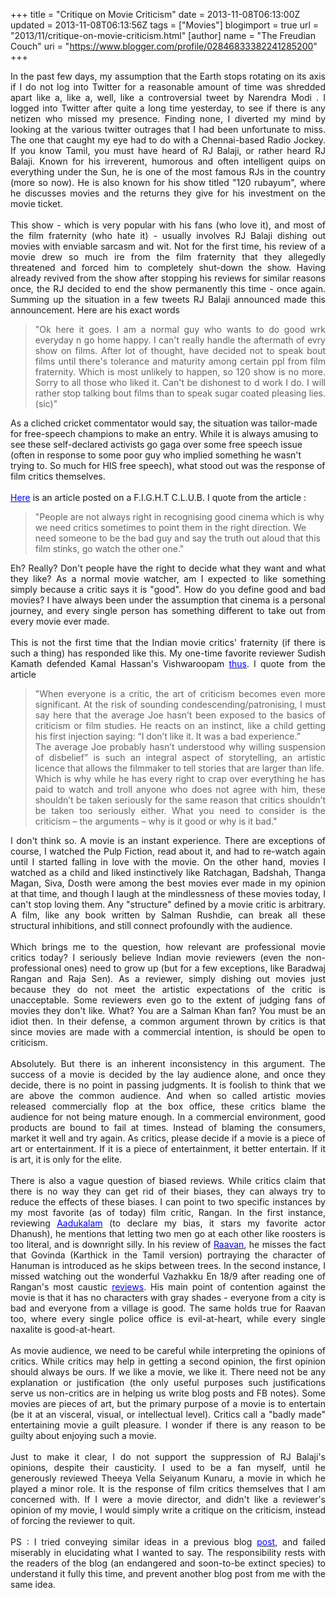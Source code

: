 +++
title = "Critique on Movie Criticism"
date = 2013-11-08T06:13:00Z
updated = 2013-11-08T06:13:56Z
tags = ["Movies"]
blogimport = true 
url = "2013/11/critique-on-movie-criticism.html"
[author]
	name = "The Freudian Couch"
	uri = "https://www.blogger.com/profile/02846833382241285200"
+++

<div dir="ltr" style="text-align: left;" trbidi="on">
<div style="text-align: justify;">
In the past few days, my assumption that the Earth stops rotating on its axis if I do not log into Twitter for a reasonable amount of time was shredded apart like a, like a, well, like a controversial tweet by Narendra Modi .&nbsp;I logged into Twitter after quite a long time yesterday, to see if there is any netizen who missed my presence. Finding none, I diverted my mind by looking at the various twitter outrages that I had been unfortunate to miss. The one that caught my eye had to do with a Chennai-based Radio Jockey. If you know Tamil, you must have heard of RJ Balaji, or rather heard RJ Balaji. Known for his irreverent, humorous and often intelligent quips on everything under the Sun, he is one of the most famous RJs in the country (more so now). He is also known for his show titled "120 rubayum", where he discusses movies and the returns they give for his investment on the movie ticket.</div>
<div>
<div style="text-align: justify;">
<br /></div>
<div style="text-align: justify;">
This show - which is very popular with his fans (who love it), and most of the film fraternity (who hate it) - usually involves RJ Balaji dishing out movies with enviable sarcasm and wit. Not for the first time, his review of a movie drew so much ire from the film fraternity that they allegedly threatened and forced him to completely shut-down the show. Having already revived from the show after stopping his reviews for similar reasons once, the RJ decided to end the show permanently this time - once again. Summing up the situation in a few tweets RJ Balaji announced made this announcement. Here are his exact words</div>
</div>
<div>
<blockquote class="tr_bq">
<div style="text-align: justify;">
"Ok here it goes. I am a normal guy who wants to do good wrk everyday n go home happy. I can't really handle the aftermath of evry show on films. After lot of thought, have decided not to speak bout films until there's tolerance and maturity among certain ppl from film fraternity. Which is most unlikely to happen, so 120 show is no more. Sorry to all those who liked it. Can't be dishonest to d work I do. I will rather stop talking bout films than to speak sugar coated pleasing lies. (sic)"</div>
</blockquote>
As a cliched cricket commentator would say, the situation was tailor-made for free-speech champions to make an entry. While it is always amusing to see these self-declared activists go gaga over some free speech issue (often in response to some poor guy who implied something he wasn't trying to. So much for HIS free speech), what stood out was the response of film critics themselves.<br />
<br />
<a href="http://moifightclub.wordpress.com/2013/11/05/you-can-do-with-criticism/" target="_blank"><span style="color: blue;">Here</span></a> is an article posted on a F.I.G.H.T C.L.U.B. I quote from the article :<br />
<blockquote class="tr_bq">
"People are not always right in recognising good cinema which is why we need critics sometimes to point them in the right direction. We need someone to be the bad guy and say the truth out aloud that this film stinks, go watch the other one."</blockquote>
<div style="text-align: justify;">
Eh? Really? Don't people have the right to decide what they want and what they like? As a normal movie watcher, am I expected to like something simply because a critic says it is "good". How do you define good and bad movies? I have always been under the assumption that cinema is a personal journey, and every single person has something different to take out from every movie ever made.</div>
<div style="text-align: justify;">
<br /></div>
<div style="text-align: justify;">
This is not the first time that the Indian movie critics' fraternity (if there is such a thing) has responded like this. My one-time favorite reviewer Sudish Kamath defended Kamal Hassan's Vishwaroopam <a href="http://sudhishkamath.com/2013/02/11/vishwaroopam-polarisation-and-duality/" target="_blank"><span style="color: blue;">thus</span></a>. I quote from the article&nbsp;</div>
<blockquote class="tr_bq">
<div style="text-align: justify;">
"When everyone is a critic, the art of criticism becomes even more significant. At the risk of sounding condescending/patronising, I must say here that the average Joe hasn’t been exposed to the basics of criticism or film studies. He reacts on an instinct, like a child getting his first injection saying: “I don’t like it. It was a bad experience.”</div>
<div style="text-align: justify;">
The average Joe probably hasn’t understood why willing suspension of disbelief” is such an integral aspect of storytelling, an artistic licence that allows the filmmaker to tell stories that are larger than life.</div>
<div style="text-align: justify;">
Which is why while he has every right to crap over everything he has paid to watch and troll anyone who does not agree with him, these shouldn’t be taken seriously for the same reason that critics shouldn’t be taken too seriously either. What you need to consider is the criticism – the arguments – why is it good or why is it bad."</div>
</blockquote>
<div style="text-align: justify;">
I don't think so. A movie is an instant experience. There are exceptions of course, I watched the Pulp Fiction, read about it, and had to re-watch again until I started falling in love with the movie. On the other hand, movies I watched as a child and liked instinctively like Ratchagan, Badshah, Thanga Magan, Siva, Dosth were among the best movies ever made in my opinion at that time, and though I laugh at the mindlessness of these movies today, I can't stop loving them. Any "structure" defined by a movie critic is arbitrary. A film, like any book written by Salman Rushdie, can break all these structural inhibitions, and still connect profoundly with the audience.</div>
<div style="text-align: justify;">
<br /></div>
<div style="text-align: justify;">
Which brings me to the question, how relevant are professional movie critics today? I seriously believe Indian movie reviewers (even the non-professional ones) need to grow up (but for a few exceptions, like Baradwaj Rangan and Raja Sen). As a reviewer, simply dishing out movies just because they do not meet the artistic expectations of the critic is unacceptable. Some reviewers even go to the extent of judging fans of movies they don't like. What? You are a Salman Khan fan? You must be an idiot then. In their defense, a common argument thrown by critics is that since movies are made with a commercial intention, is should be open to criticism.&nbsp;</div>
<div style="text-align: justify;">
<br /></div>
<div style="text-align: justify;">
Absolutely. But there is an inherent inconsistency in this argument. The success of a movie is decided by the lay audience alone, and once they decide, there is no point in passing judgments. It is foolish to think that we are above the common audience. And when so called artistic movies released commercially flop at the box office, these critics blame the audience for not being mature enough. In a commercial environment, good products are bound to fail at times. Instead of blaming the consumers, market it well and try again. As critics, please decide if a movie is a piece of art or entertainment. If it is a piece of entertainment, it better entertain. If it is art, it is only for the elite.</div>
<div style="text-align: justify;">
<br /></div>
<div style="text-align: justify;">
There is also a vague question of biased reviews. While critics claim that there is no way they can get rid of their biases, they can always try to reduce the effects of these biases. I can point to two specific instances by my most favorite (as of today) film critic, Rangan. In the first instance, reviewing <a href="http://baradwajrangan.wordpress.com/2011/01/29/bullet-point-report-aadukalam/" target="_blank"><span style="color: blue;">Aadukalam</span></a> (to declare my bias, it stars my favorite actor Dhanush), he mentions that letting two men go at each other like roosters is too literal, and is downright silly. In his review of <a href="http://baradwajrangan.wordpress.com/2010/06/19/review-raavan/" target="_blank"><span style="color: blue;">Raavan</span></a>, he misses the fact that Govinda (Karthick in the Tamil version) portraying the character of Hanuman is introduced as he skips between trees. In the second instance, I missed watching out the wonderful Vazhakku En 18/9 after reading one of Rangan's most caustic&nbsp;<span style="color: blue;"><a href="http://baradwajrangan.wordpress.com/2012/05/09/vazhakku-enn-189-241312444/" target="_blank"><span style="color: blue;">reviews</span></a>. </span>His main point of contention against the movie is that it has no characters with gray shades - everyone from a city is bad and everyone from a village is good. The same holds true for Raavan too, where every single police office is evil-at-heart, while every single naxalite is good-at-heart.</div>
<div style="text-align: justify;">
<br /></div>
<div style="text-align: justify;">
As movie audience, we need to be careful while interpreting the opinions of critics. While critics may help in getting a second opinion, the first opinion should always be ours. If we like a movie, we like it. There need not be any explanation or justification (the only useful purposes such justifications serve us non-critics are in helping us write blog posts and FB notes). Some movies are pieces of art, but the primary purpose of a movie is to entertain (be it at an visceral, visual, or intellectual level). Critics call a "badly made" entertaining movie a guilt pleasure. I wonder if there is any reason to be guilty about enjoying such a movie.</div>
<div style="text-align: justify;">
<br /></div>
<div style="text-align: justify;">
Just to make it clear, I do not support the suppression of RJ Balaji's opinions, despite their causticity. I used to be a fan myself, until he generously reviewed Theeya Vella Seiyanum Kunaru, a movie in which he played a minor role. It is the response of film critics themselves that I am concerned with. If I were a movie director, and didn't like a reviewer's opinion of my movie, I would simply write a critique on the criticism, instead of forcing the reviewer to quit.<br />
<br />
PS : I tried conveying similar ideas in a previous blog <span style="color: blue;"><a href="http://adarsh89.blogspot.com/2013/07/art-movies-and-philistines.html" target="_blank"><span style="color: blue;">post</span></a>, </span>and failed miserably in elucidating what I wanted to say. The responsibility rests with the readers of the blog (an endangered and soon-to-be extinct species) to understand it fully this time, and prevent another blog post from me with the same idea.</div>
</div>
</div>

